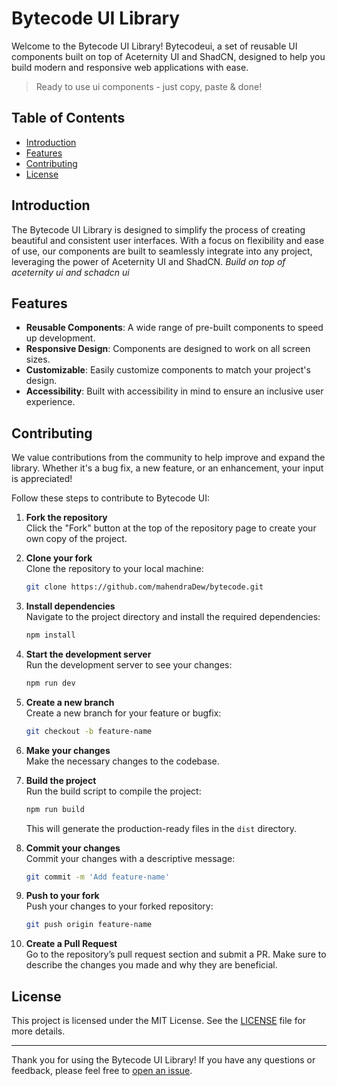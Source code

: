 # Bytecode UI Library

Welcome to the Bytecode UI Library! Bytecodeui, a set of reusable UI components built on top of Aceternity UI and ShadCN, designed to help you build modern and responsive web applications with ease.

>Ready to use ui components - just copy, paste & done!

## Table of Contents

- [Introduction](#introduction)
- [Features](#features)
- [Contributing](#contributing)
- [License](#license)

## Introduction

The Bytecode UI Library is designed to simplify the process of creating beautiful and consistent user interfaces. With a focus on flexibility and ease of use, our components are built to seamlessly integrate into any project, leveraging the power of Aceternity UI and ShadCN. <em>Build on top of aceternity ui and schadcn ui</em>


## Features

- **Reusable Components**: A wide range of pre-built components to speed up development.
- **Responsive Design**: Components are designed to work on all screen sizes.
- **Customizable**: Easily customize components to match your project's design.
- **Accessibility**: Built with accessibility in mind to ensure an inclusive user experience.


## Contributing
We value contributions from the community to help improve and expand the library. Whether it's a bug fix, a new feature, or an enhancement, your input is appreciated!

Follow these steps to contribute to Bytecode UI:

1. **Fork the repository**  
    Click the "Fork" button at the top of the repository page to create your own copy of the project.

2. **Clone your fork**  
    Clone the repository to your local machine:
    ```sh
    git clone https://github.com/mahendraDew/bytecode.git
    ```

3. **Install dependencies**  
    Navigate to the project directory and install the required dependencies:
    ```sh
    npm install
    ```

4. **Start the development server**  
    Run the development server to see your changes:
    ```sh
    npm run dev
    ```

5. **Create a new branch**  
    Create a new branch for your feature or bugfix:
    ```sh
    git checkout -b feature-name
    ```

6. **Make your changes**  
    Make the necessary changes to the codebase.

7. **Build the project**  
    Run the build script to compile the project:
    ```sh
    npm run build
    ```
    This will generate the production-ready files in the `dist` directory.


8. **Commit your changes**  
    Commit your changes with a descriptive message:
    ```sh
    git commit -m 'Add feature-name'
    ```

9. **Push to your fork**  
    Push your changes to your forked repository:
    ```sh
    git push origin feature-name
    ```

10. **Create a Pull Request**  
    Go to the repository’s pull request section and submit a PR. Make sure to describe the changes you made and why they are beneficial.

## License

This project is licensed under the MIT License. See the [LICENSE](LICENSE) file for more details.

---

Thank you for using the Bytecode UI Library! If you have any questions or feedback, please feel free to [open an issue](#).
